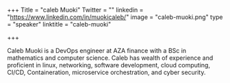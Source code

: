 +++
Title = "caleb Muoki"
Twitter = ""
linkedin = "https://www.linkedin.com/in/muokicaleb/"
image = "caleb-muoki.png"
type = "speaker"
linktitle = "caleb-muoki"

+++

Caleb Muoki is a DevOps engineer at AZA finance with a BSc in mathematics and computer science. Caleb has wealth of experience and proficient in linux, networking, software development, cloud computing, CI/CD, Containeration, microservice orchestration, and cyber security.
